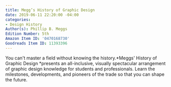 ```yaml
---
title: Megg’s History of Graphic Design
date: 2019-06-11 22:20:00 -04:00
categories:
- Design History
Author(s): Phillip B. Meggs
Edition Number: 5th
Amazon Item ID: '0470168730'
Goodreads Item ID: 11393396
---
```


You can't master a field without knowing the history.*Meggs' History of Graphic Design *presents an all-inclusive, visually spectacular arrangement of graphic design knowledge for students and professionals. Learn the milestones, developments, and pioneers of the trade so that you can shape the future.